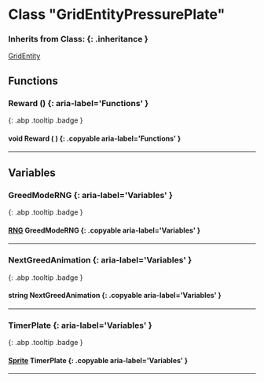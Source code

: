 # Class "GridEntityPressurePlate"
### Inherits from Class: {: .inheritance }
[GridEntity](GridEntity.md)
## Functions
### Reward () {: aria-label='Functions' }
[ ](#){: .abp .tooltip .badge }
#### void Reward ( ) {: .copyable aria-label='Functions' }

___ 
## Variables
### GreedModeRNG {: aria-label='Variables' }
[ ](#){: .abp .tooltip .badge }
#### [RNG](../RNG) GreedModeRNG {: .copyable aria-label='Variables' }

___ 
### NextGreedAnimation {: aria-label='Variables' }
[ ](#){: .abp .tooltip .badge }
#### string NextGreedAnimation  {: .copyable aria-label='Variables' }

___ 
### TimerPlate {: aria-label='Variables' }
[ ](#){: .abp .tooltip .badge }
#### [Sprite](../Sprite) TimerPlate  {: .copyable aria-label='Variables' }

___ 
